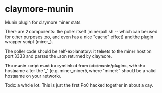 # claymore-munin
Munin plugin for claymore miner stats

There are 2 components: the poller itself (minerpoll.sh -- which can be used for other purposes too, and even has a nice "cache" effect) and the plugin wrapper script (miner_).

The poller code should be self-explanatory: it telnets to the miner host on port 3333 and parses the Json returned by claymore.

The munin script must be symlinked from /etc/munin/plugins, with the hostname after the '_' (e.g. miner_miner5, where "miner5" should be a valid hostname on your network).

Todo: a whole lot. This is just the first PoC hacked together in about a day.
